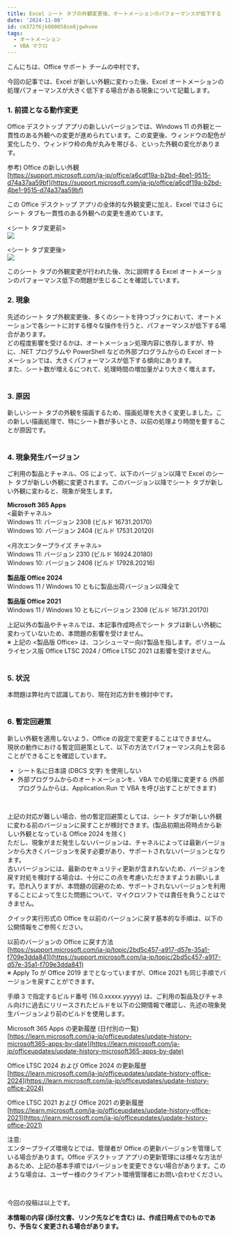 ```yaml
---
title: Excel シート タブの外観変更後、オートメーションのパフォーマンスが低下する
date: '2024-11-08'
id: cm372f6jk000058se8jgwhvee
tags:
  - オートメーション
  - VBA マクロ
---
```


こんにちは、Office サポート チームの中村です。

今回の記事では、Excel が新しい外観に変わった後、Excel オートメーションの処理パフォーマンスが大きく低下する場合がある現象について記載します。
<br>

**<h3>1. 前提となる動作変更</h3>**
Office デスクトップ アプリの新しいバージョンでは、Windows 11 の外観と一貫性のある外観への変更が進められています。この変更後、ウィンドウの配色が変化したり、ウィンドウ枠の角が丸みを帯びる、といった外観の変化があります。

参考) Office の新しい外観  
[https://support.microsoft.com/ja-jp/office/a6cdf19a-b2bd-4be1-9515-d74a37aa59bf](https://support.microsoft.com/ja-jp/office/a6cdf19a-b2bd-4be1-9515-d74a37aa59bf)

この Office デスクトップ アプリの全体的な外観変更に加え、Excel ではさらにシート タブも一貫性のある外観への変更を進めています。

<シート タブ変更前>  
![](Visual_Before.png)  

<シート タブ変更後>  
![](Visual_After.png)  

このシート タブの外観変更が行われた後、次に説明する Excel オートメーションのパフォーマンス低下の問題が生じることを確認しています。
<br>

**<h3>2. 現象</h3>**
先述のシート タブ外観変更後、多くのシートを持つブックにおいて、オートメーションで各シートに対する様々な操作を行うと、パフォーマンスが低下する場合があります。  
どの程度影響を受けるかは、オートメーション処理内容に依存しますが、特に、.NET プログラムや PowerShell などの外部プログラムからの Excel オートメーションでは、大きくパフォーマンスが低下する傾向にあります。  
また、シート数が増えるにつれて、処理時間の増加量がより大きく増えます。  
<br>

**<h3>3. 原因</h3>**
新しいシート タブの外観を描画するため、描画処理を大きく変更しました。この新しい描画処理で、特にシート数が多いとき、以前の処理より時間を要することが原因です。  
<br>

**<h3>4. 現象発生バージョン</h3>**
ご利用の製品とチャネル、OS によって、以下のバージョン以降で Excel のシート タブが新しい外観に変更されます。このバージョン以降でシート タブが新しい外観に変わると、現象が発生します。

**Microsoft 365 Apps**  
<最新チャネル>  
Windows 11: バージョン 2308 (ビルド 16731.20170)  
Windows 10: バージョン 2404 (ビルド 17531.20120)  

<月次エンタープライズ チャネル>  
Windows 11: バージョン 2310 (ビルド 16924.20180)  
Windows 10: バージョン 2408 (ビルド 17928.20216)  

**製品版 Office 2024**  
Windows 11 / Windows 10 ともに製品出荷バージョン以降全て

**製品版 Office 2021**  
Windows 11 / Windows 10 ともにバージョン 2308 (ビルド 16731.20170)  

上記以外の製品やチャネルでは、本記事作成時点でシート タブは新しい外観に変わっていないため、本問題の影響を受けません。  
※ 上記の <製品版 Office> は、コンシューマー向け製品を指します。ボリューム ライセンス版 Office LTSC 2024 / Office LTSC 2021 は影響を受けません。  
<br>

**<h3>5. 状況</h3>**

本問題は弊社内で認識しており、現在対応方針を検討中です。  
<br>

**<h3>6. 暫定回避策</h3>**
新しい外観を適用しないよう、Office の設定で変更することはできません。  
現状の動作における暫定回避策として、以下の方法でパフォーマンス向上を図ることができることを確認しています。

- シート名に日本語 (DBCS 文字) を使用しない
- 外部プログラムからのオートメーションを、VBA での処理に変更する (外部プログラムからは、Application.Run で VBA を呼び出すことができます)
<br>

上記の対応が難しい場合、他の暫定回避策としては、シート タブが新しい外観に変わる前のバージョンに戻すことが検討できます。(製品初期出荷時点から新しい外観となっている Office 2024 を除く)  
ただし、現象がまだ発生しないバージョンは、チャネルによっては最新バージョンから大きくバージョンを戻す必要があり、サポートされないバージョンとなります。  
古いバージョンには、最新のセキュリティ更新が含まれないため、バージョンを戻す対処を検討する場合は、十分にこの点を考慮いただきますようお願いします。恐れ入りますが、本問題の回避のため、サポートされないバージョンを利用することによって生じた問題について、マイクロソフトでは責任を負うことはできません。

クイック実行形式の Office を以前のバージョンに戻す基本的な手順は、以下の公開情報をご参照ください。

以前のバージョンの Office に戻す方法  
[https://support.microsoft.com/ja-jp/topic/2bd5c457-a917-d57e-35a1-f709e3dda841](https://support.microsoft.com/ja-jp/topic/2bd5c457-a917-d57e-35a1-f709e3dda841)  
※ Apply To が Office 2019 までとなっていますが、Office 2021 も同じ手順でバージョンを戻すことができます。

手順 3 で指定するビルド番号 (16.0.xxxxx.yyyyy) は、ご利用の製品及びチャネル向けに過去にリリースされたビルドを以下の公開情報で確認し、先述の現象発生バージョンより前のビルドを使用します。

Microsoft 365 Apps の更新履歴 (日付別の一覧)  
[https://learn.microsoft.com/ja-jp/officeupdates/update-history-microsoft365-apps-by-date](https://learn.microsoft.com/ja-jp/officeupdates/update-history-microsoft365-apps-by-date)

Office LTSC 2024 および Office 2024 の更新履歴  
[https://learn.microsoft.com/ja-jp/officeupdates/update-history-office-2024](https://learn.microsoft.com/ja-jp/officeupdates/update-history-office-2024)  

Office LTSC 2021 および Office 2021 の更新履歴  
[https://learn.microsoft.com/ja-jp/officeupdates/update-history-office-2021](https://learn.microsoft.com/ja-jp/officeupdates/update-history-office-2021)  


注意:  
エンタープライズ環境などでは、管理者が Office の更新バージョンを管理している場合があります。Office デスクトップ アプリの更新管理には様々な方法があるため、上記の基本手順ではバージョンを変更できない場合があります。このような場合は、ユーザー様のクライアント環境管理者にお問い合わせください。

<br>

今回の投稿は以上です。

**本情報の内容 (添付文書、リンク先などを含む) は、作成日時点でのものであり、予告なく変更される場合があります。**